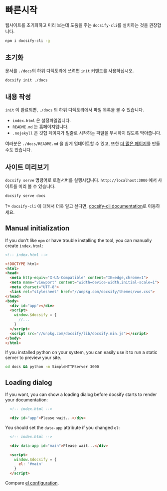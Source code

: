 # 빠른시작

웹사이트를 초기화하고 미리 보는데 도움을 주는 `docsify-cli`를 설치하는 것을 권장합니다.

```bash
npm i docsify-cli -g
```

## 초기화

문서를 `./docs`의 하위 디렉토리에 쓰려면 `init` 커맨드를 사용하십시오.

```bash
docsify init ./docs
```

## 내용 작성

 `init` 이 완료되면,  `./docs` 의 하위 디렉토리에서 파일 목록을 볼 수 있습니다.

- `index.html` 은 설정파일입니다.
- `README.md` 는 홈페이지입니다.
- `.nojekyll` 은 깃헙 페이지가 밑줄로 시작하는 파일을 무시하지 않도록 막아줍니다.

여러분은 `./docs/README.md` 을 쉽게 업데이트할 수 있고, 또한 [더 많은 페이지](more-pages.md)를 만들 수도 있습니다.

## 사이트 미리보기

 `docsify serve` 명령어로 로컬서버를 실행시킵니다.  `http://localhost:3000` 에서 사이트를 미리 볼 수 있습니다.

```bash
docsify serve docs
```

?> `docsify-cli` 에 대해서 더욱 알고 싶다면,  [docsify-cli documentation](https://github.com/docsifyjs/docsify-cli)로 이동하세요.

## Manual initialization

If you don't like `npm` or have trouble installing the tool, you can manually create `index.html`:

```html
<!-- index.html -->

<!DOCTYPE html>
<html>
<head>
  <meta http-equiv="X-UA-Compatible" content="IE=edge,chrome=1">
  <meta name="viewport" content="width=device-width,initial-scale=1">
  <meta charset="UTF-8">
  <link rel="stylesheet" href="//unpkg.com/docsify/themes/vue.css">
</head>
<body>
  <div id="app"></div>
  <script>
    window.$docsify = {
      //...
    }
  </script>
  <script src="//unpkg.com/docsify/lib/docsify.min.js"></script>
</body>
</html>
```

If you installed python on your system, you can easily use it to run a static server to preview your site.

```bash
cd docs && python -m SimpleHTTPServer 3000
```

## Loading dialog

If you want, you can show a loading dialog before docsify starts to render your documentation:

```html
  <!-- index.html -->

  <div id="app">Please wait...</div>
```

You should set the `data-app` attribute if you changed `el`:

```html
  <!-- index.html -->

  <div data-app id="main">Please wait...</div>

  <script>
    window.$docsify = {
      el: '#main'
    }
  </script>
```

Compare [el configuration](configuration.md#el).
